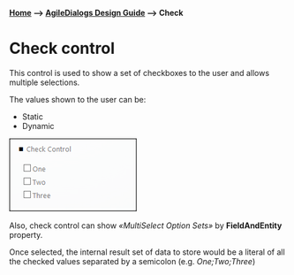 __[Home](/) --> [AgileDialogs Design Guide](/guides/AgileDialogs-DesignGuide.md) --> Check__

# Check control

This control is used to show a set of checkboxes to the user and allows multiple selections.

The values shown to the user can be:

-   Static
-   Dynamic

![](../media/AgileDialogsDesignGuide/Check_01.png)

Also, check control can show *«MultiSelect Option Sets»*  by **FieldAndEntity** property.

Once selected, the internal result set of data to store would be a literal of all the checked values separated by a semicolon (e.g. *One;Two;Three*)
